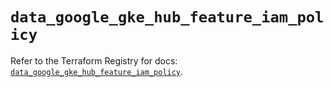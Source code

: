 # `data_google_gke_hub_feature_iam_policy`

Refer to the Terraform Registry for docs: [`data_google_gke_hub_feature_iam_policy`](https://registry.terraform.io/providers/hashicorp/google-beta/5.14.0/docs/data-sources/google_gke_hub_feature_iam_policy).
